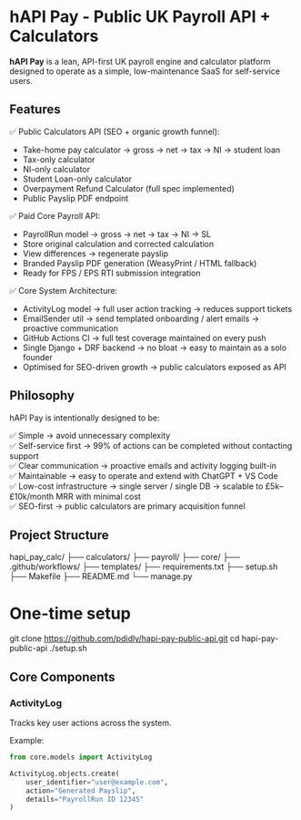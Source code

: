 # hAPI Pay - Public UK Payroll API + Calculators

**hAPI Pay** is a lean, API-first UK payroll engine and calculator platform designed to operate as a simple, low-maintenance SaaS for self-service users.

## Features

✅ Public Calculators API (SEO + organic growth funnel):

- Take-home pay calculator → gross → net → tax → NI → student loan
- Tax-only calculator
- NI-only calculator
- Student Loan-only calculator
- Overpayment Refund Calculator (full spec implemented)
- Public Payslip PDF endpoint

✅ Paid Core Payroll API:

- PayrollRun model → gross → net → tax → NI → SL
- Store original calculation and corrected calculation
- View differences → regenerate payslip
- Branded Payslip PDF generation (WeasyPrint / HTML fallback)
- Ready for FPS / EPS RTI submission integration

✅ Core System Architecture:

- ActivityLog model → full user action tracking → reduces support tickets
- EmailSender util → send templated onboarding / alert emails → proactive communication
- GitHub Actions CI → full test coverage maintained on every push
- Single Django + DRF backend → no bloat → easy to maintain as a solo founder
- Optimised for SEO-driven growth → public calculators exposed as API

## Philosophy

hAPI Pay is intentionally designed to be:

✅ Simple → avoid unnecessary complexity  
✅ Self-service first → 99% of actions can be completed without contacting support  
✅ Clear communication → proactive emails and activity logging built-in  
✅ Maintainable → easy to operate and extend with ChatGPT + VS Code  
✅ Low-cost infrastructure → single server / single DB → scalable to £5k–£10k/month MRR with minimal cost  
✅ SEO-first → public calculators are primary acquisition funnel  

## Project Structure
hapi_pay_calc/
├── calculators/
├── payroll/
├── core/
├── .github/workflows/
├── templates/
├── requirements.txt
├── setup.sh
├── Makefile
├── README.md
└── manage.py

# One-time setup
git clone https://github.com/pdidly/hapi-pay-public-api.git
cd hapi-pay-public-api
./setup.sh
## Core Components

### ActivityLog

Tracks key user actions across the system.

Example:

```python
from core.models import ActivityLog

ActivityLog.objects.create(
    user_identifier="user@example.com",
    action="Generated Payslip",
    details="PayrollRun ID 12345"
)

